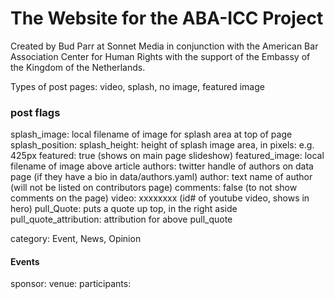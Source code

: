 # The Website for the ABA-ICC Project

Created by Bud Parr at Sonnet Media in conjunction with the American Bar Association Center for Human Rights with the support of the Embassy of the Kingdom of the Netherlands.


Types of post pages: video, splash, no image, featured image

### post flags

splash_image: local filename of image for splash area at top of page
splash_position:
splash_height: height of splash image area, in pixels: e.g. 425px
featured: true (shows on main page slideshow)
featured_image: local filename of image above article
authors: twitter handle of authors on data page (if they have a bio in data/authors.yaml)
author: text name of author (will not be listed on contributors page)
comments: false (to not show comments on the page)
video: xxxxxxxx (id# of youtube video, shows in hero)
pull_Quote: puts a quote up top, in the right aside
pull_quote_attribution: attribution for above pull_quote


category: Event, News, Opinion




#### Events
sponsor:
venue:
participants:


